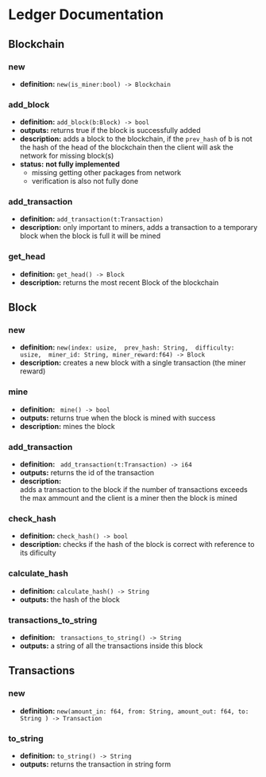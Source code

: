 # Ledger Documentation

## Blockchain

### new
- **definition:** `new(is_miner:bool) -> Blockchain`

### add_block
- **definition:** `add_block(b:Block) -> bool`
- **outputs:**
    returns true if the block is successfully added
- **description:**
    adds a block to the blockchain,
    if the `prev_hash` of b is not the hash of the head of the blockchain then
    the client will ask the network for missing block(s)
- **status:** **not fully implemented**
    - missing getting other packages from network
    - verification is also not fully done

### add_transaction
- **definition:** `add_transaction(t:Transaction)`
- **description:**
    only important to miners,
    adds a transaction to a temporary block
    when the block is full it will be mined

### get_head
- **definition:** `get_head() -> Block`
- **description:**
    returns the most recent Block of the blockchain


## Block

### new
- **definition:** ``` new(index: usize, 
                   prev_hash: String, 
                   difficulty: usize, 
                   miner_id: String,
                   miner_reward:f64) -> Block  ```
- **description:**
    creates a new block with a single transaction (the miner reward)

### mine
- **definition:** ` mine() -> bool`
- **outputs:**
    returns true when the block is mined with success
- **description:**
    mines the block
    

### add_transaction
- **definition:** ` add_transaction(t:Transaction) -> i64`
- **outputs:**
    returns the id of the transaction
- **description:**    
    adds a transaction to the block
    if the number of transactions exceeds the max ammount and the client is a miner 
    then the block is mined

### check_hash
- **definition:** `check_hash() -> bool`
- **description:**
    checks if the hash of the block is correct with reference to its dificulty

### calculate_hash
- **definition:** `calculate_hash() -> String`
- **outputs:** the hash of the block

### transactions_to_string
- **definition:** ` transactions_to_string() -> String`
- **outputs:** a string of all the transactions inside this block 

## Transactions

### new
- **definition:** `new(amount_in: f64, from: String, amount_out: f64, to: String ) -> Transaction`

### to_string
- **definition:** `to_string() -> String`
- **outputs:** returns the transaction in string form
